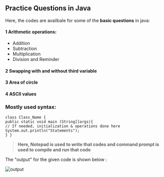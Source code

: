 ## Practice Questions in Java

Here, the codes are availbale for some of the **basic questions** in java:

#### 1 Arithmetic operations:

* Addition
* Subtraction
* Multiplication
* Division and Reminder
  
#### 2 Swapping with and without third variable

#### 3 Area of circle

#### 4 ASCII values

### Mostly used syntax:

```
class Class_Name {
public static void main (String[]args){
// If needed, initialization & operations done here 
System.out.println("Statements");
} }
```


>**Here, Notepad is used to write that codes and command prompt is used to compile and run that code**

The "output" for the given code is shown below :

![output](https://github.com/Kowsika76/JAVA_Practice/assets/113505015/fac2684c-0159-4152-9737-6a0b4142b1b6)



